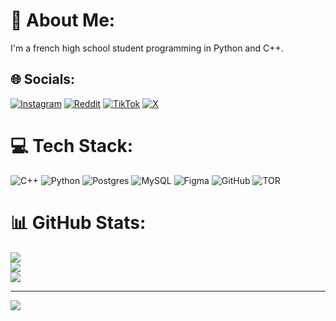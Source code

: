 # 💫 About Me:
I'm a french high school student programming in Python and C++.


## 🌐 Socials:
[![Instagram](https://img.shields.io/badge/Instagram-%23E4405F.svg?logo=Instagram&logoColor=white)](https://instagram.com/matcraftmine) [![Reddit](https://img.shields.io/badge/Reddit-%23FF4500.svg?logo=Reddit&logoColor=white)](https://reddit.com/user/Recent-Extent5372) [![TikTok](https://img.shields.io/badge/TikTok-%23000000.svg?logo=TikTok&logoColor=white)](https://tiktok.com/@matcraftmine) [![X](https://img.shields.io/badge/X-black.svg?logo=X&logoColor=white)](https://x.com/matcraftmine) 

# 💻 Tech Stack:
![C++](https://img.shields.io/badge/c++-%2300599C.svg?style=plastic&logo=c%2B%2B&logoColor=white) ![Python](https://img.shields.io/badge/python-3670A0?style=plastic&logo=python&logoColor=ffdd54) ![Postgres](https://img.shields.io/badge/postgres-%23316192.svg?style=plastic&logo=postgresql&logoColor=white) ![MySQL](https://img.shields.io/badge/mysql-4479A1.svg?style=plastic&logo=mysql&logoColor=white) ![Figma](https://img.shields.io/badge/figma-%23F24E1E.svg?style=plastic&logo=figma&logoColor=white) ![GitHub](https://img.shields.io/badge/github-%23121011.svg?style=plastic&logo=github&logoColor=white) ![TOR](https://img.shields.io/badge/tor-%237E4798.svg?style=plastic&logo=tor-project&logoColor=white)
# 📊 GitHub Stats:
![](https://github-readme-stats.vercel.app/api?username=lolo859&theme=dark&hide_border=true&include_all_commits=true&count_private=true)<br/>
![](https://github-readme-streak-stats.herokuapp.com/?user=lolo859&theme=dark&hide_border=true)<br/>
![](https://github-readme-stats.vercel.app/api/top-langs/?username=lolo859&theme=dark&hide_border=true&include_all_commits=true&count_private=true&layout=compact)

---
[![](https://visitcount.itsvg.in/api?id=lolo859&icon=0&color=0)](https://visitcount.itsvg.in)

<!-- Proudly created with GPRM ( https://gprm.itsvg.in ) -->
